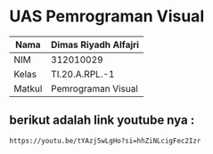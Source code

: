# UAS Pemrograman Visual

| Nama      | Dimas Riyadh Alfajri |
| ----------- | ----------- |
| NIM     | 312010029       |
| Kelas   | TI.20.A.RPL.-1        |
| Matkul     | Pemrograman Visual  |


## berikut adalah link youtube nya :

`https://youtu.be/tYAzj5wLgHo?si=hhZiNLcigFec2Izr` 
